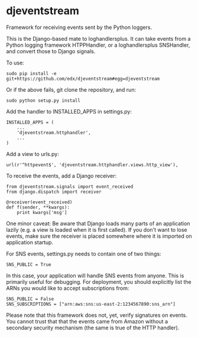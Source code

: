 djeventstream
=============

Framework for receiving events sent by the Python loggers. 

This is the Django-based mate to loghandlersplus. It can take
events from a Python logging framework HTPPHandler, or a
loghandlersplus SNSHandler, and convert those to Django signals.

To use: 

    sudo pip install -e git+https://github.com/edx/djeventstream#egg=djeventstream

Or if the above fails, git clone the repository, and run: 

    sudo python setup.py install

Add the handler to INSTALLED_APPS in settings.py: 

    INSTALLED_APPS = (
        ...
        'djeventstream.httphandler',
        ...
    )


Add a view to urls.py: 

    url(r'^httpevent$', 'djeventstream.httphandler.views.http_view'),

To receive the events, add a Django receiver: 

    from djeventstream.signals import event_received
    from django.dispatch import receiver
    
    @receiver(event_received)
    def f(sender, **kwargs):
        print kwargs['msg']


One minor caveat: Be aware that Django loads many parts of an
application lazily (e.g. a view is loaded when it is first called). If
you don't want to lose events, make sure the receiver is placed
somewhere where it is imported on application startup. 

For SNS events, settings.py needs to contain one of two things: 

    SNS_PUBLIC = True

In this case, your application will handle SNS events from
anyone. This is primarily useful for debugging. For deployment, you
should explicitly list the ARNs you would like to accept subscriptions
from:

    SNS_PUBLIC = False
    SNS_SUBSCRIPTIONS = ["arn:aws:sns:us-east-2:1234567890:sns_arn"]

Please note that this framework does not, yet, verify signatures on
events. You cannot trust that that the events came from Amazon without
a secondary security mechanism (the same is true of the HTTP handler).

